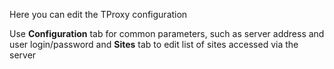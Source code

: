 Here you can edit the TProxy configuration

Use **Configuration** tab for common parameters, such as server address and
user login/password and **Sites** tab to edit list of sites accessed via
the server

